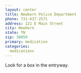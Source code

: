 ```yaml
---
layout: center
title: Newbern Police Department
phone: 731-627-2571
address: 121 E Main Street
city: Newbern
state: TN
zip: 38059
primary: medication
categories:
  medications
---
```


Look for a box in the entryway.
